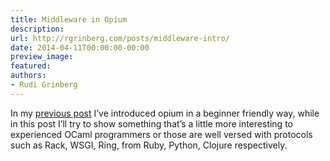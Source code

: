 ```yaml
---
title: Middleware in Opium
description:
url: http://rgrinberg.com/posts/middleware-intro/
date: 2014-04-11T00:00:00-00:00
preview_image:
featured:
authors:
- Rudi Grinberg
---
```


<p>In my <a href="http://rgrinberg.com/blog/2014/04/04/introducing-opium/" class="reference external">previous
post</a> I&rsquo;ve
introduced opium in a beginner friendly way, while in this post I&rsquo;ll try
to show something that&rsquo;s a little more interesting to experienced OCaml
programmers or those are well versed with protocols such as Rack, WSGI,
Ring, from Ruby, Python, Clojure respectively.</p>

